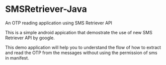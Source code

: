 # SMSRetriever-Java
An OTP reading application using SMS Retriever API

This is a simple android appication that demostrate the use of new SMS Retriever API by google.

This demo application will help you to understand the flow of how to extract and read the OTP from the messages without using the permission of sms in manifest.

